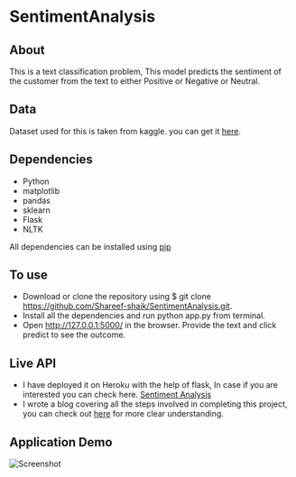 # SentimentAnalysis


## About
 This is a text classification problem, This model predicts the sentiment of the customer from the text to either Positive or Negative or Neutral.
 
## Data
 Dataset used for this is taken from kaggle. you can get it [here](https://www.kaggle.com/snap/amazon-fine-food-reviews).

## Dependencies
* Python
* matplotlib
* pandas
* sklearn
* Flask
* NLTK

All dependencies can be installed using [pip](https://pip.pypa.io/en/stable/)

## To use

* Download or clone the repository using $ git clone https://github.com/Shareef-shaik/SentimentAnalysis.git.
* Install all the dependencies and run python app.py from terminal.
* Open http://127.0.0.1:5000/ in the browser. Provide the text and click predict to see the outcome.

## Live API
* I have deployed it on Heroku with the help of flask, In case if you are interested you can check here. 
[Sentiment Analysis](http://sentiment.shareefshaik.me)
* I wrote a blog covering all the steps involved in completing this project, you can check out [here](https://medium.com/towards-artificial-intelligence/sentiment-analysis-from-scratch-to-production-web-api-3382f19748e8) for more clear understanding.

## Application Demo


![Screenshot](images/Application_gif.gif)

